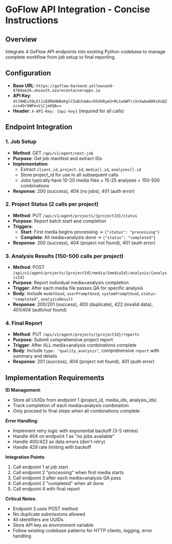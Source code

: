 # GoFlow API Integration - Concise Instructions

## Overview
Integrate 4 GoFlow API endpoints into existing Python codebase to manage complete workflow from job setup to final reporting.

## Configuration
- **Base URL**: `https://goflow-backend.yellowsand-8784ae26.uksouth.azurecontainerapps.io`
- **API Key**: `dtJ9HEs59LEt1iEDRbH6BoKglCIuBJnmAvrO5XkRym3+RLtwGWTr/U+XwUw6DKsXsQZscn4OrXWPesVjCjmXQA==`
- **Header**: `X-API-Key: {api-key}` (required for all calls)

## Endpoint Integration

### 1. Job Setup
- **Method**: GET `/api/v1/agent/next-job`
- **Purpose**: Get job manifest and extract IDs
- **Implementation**: 
  - Extract `client.id`, `project.id`, `media[].id`, `analyses[].id`
  - Store project_id for use in all subsequent calls
  - Jobs typically have 10-20 media files × 15-25 analyses = 150-500 combinations
- **Response**: 200 (success), 404 (no jobs), 401 (auth error)

### 2. Project Status (2 calls per project)
- **Method**: PUT `/api/v1/agent/projects/{projectId}/status`
- **Purpose**: Report batch start and completion
- **Triggers**:
  - **Start**: First media begins processing → `{"status": "processing"}`
  - **Complete**: All media×analysis done → `{"status": "completed"}`
- **Response**: 200 (success), 404 (project not found), 401 (auth error)

### 3. Analysis Results (150-500 calls per project)
- **Method**: POST `/api/v1/agent/projects/{projectId}/media/{mediaId}/analysis/{analysisId}`
- **Purpose**: Report individual media×analysis completion
- **Trigger**: After each media file passes QA for specific analysis
- **Body**: Include `modelUsed`, `userPromptUsed`, `systemPromptUsed`, `status: "completed"`, `analysisResult`
- **Response**: 200/201 (success), 400 (duplicate), 422 (invalid data), 401/404 (auth/not found)

### 4. Final Report
- **Method**: PUT `/api/v1/agent/projects/{projectId}/reports`
- **Purpose**: Submit comprehensive project report
- **Trigger**: After ALL media×analysis combinations complete
- **Body**: Include `type: "quality_analysis"`, comprehensive `report` with summary and details
- **Response**: 201 (success), 404 (project not found), 401 (auth error)

## Implementation Requirements

**ID Management**:
- Store all UUIDs from endpoint 1 (project_id, media_ids, analysis_ids)
- Track completion of each media×analysis combination
- Only proceed to final steps when all combinations complete

**Error Handling**:
- Implement retry logic with exponential backoff (3-5 retries)
- Handle 404 on endpoint 1 as "no jobs available"
- Handle 400/422 as data errors (don't retry)
- Handle 429 rate limiting with backoff

**Integration Points**:
1. Call endpoint 1 at job start
2. Call endpoint 2 "processing" when first media starts
3. Call endpoint 3 after each media×analysis QA pass
4. Call endpoint 2 "completed" when all done
5. Call endpoint 4 with final report

**Critical Notes**:
- Endpoint 3 uses POST method
- No duplicate submissions allowed
- All identifiers are UUIDs
- Store API key as environment variable
- Follow existing codebase patterns for HTTP clients, logging, error handling